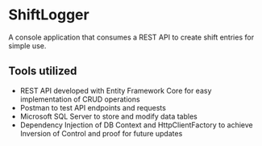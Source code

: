 # ShiftLogger
A console application that consumes a REST API to create shift entries for simple use.

## Tools utilized
- REST API developed with Entity Framework Core for easy implementation of CRUD operations
- Postman to test API endpoints and requests
- Microsoft SQL Server to store and modify data tables
- Dependency Injection of DB Context and HttpClientFactory to achieve Inversion of Control and proof for future updates
